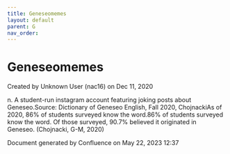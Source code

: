 ```yaml
---
title: Geneseomemes
layout: default
parent: G
nav_order:
---
```


# Geneseomemes

Created by  Unknown User (nac16) on Dec 11, 2020

n. A student-run instagram account featuring joking posts about Geneseo.Source: Dictionary of Geneseo English, Fall 2020, ChojnackiAs of 2020, 86% of students surveyed know the word.86% of students surveyed know the word. Of those surveyed, 90.7% believed it originated in Geneseo. (Chojnacki, G-M, 2020)

Document generated by Confluence on May 22, 2023 12:37


